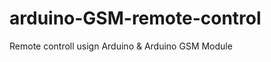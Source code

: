 arduino-GSM-remote-control
==========================

Remote controll usign Arduino &amp; Arduino GSM Module
